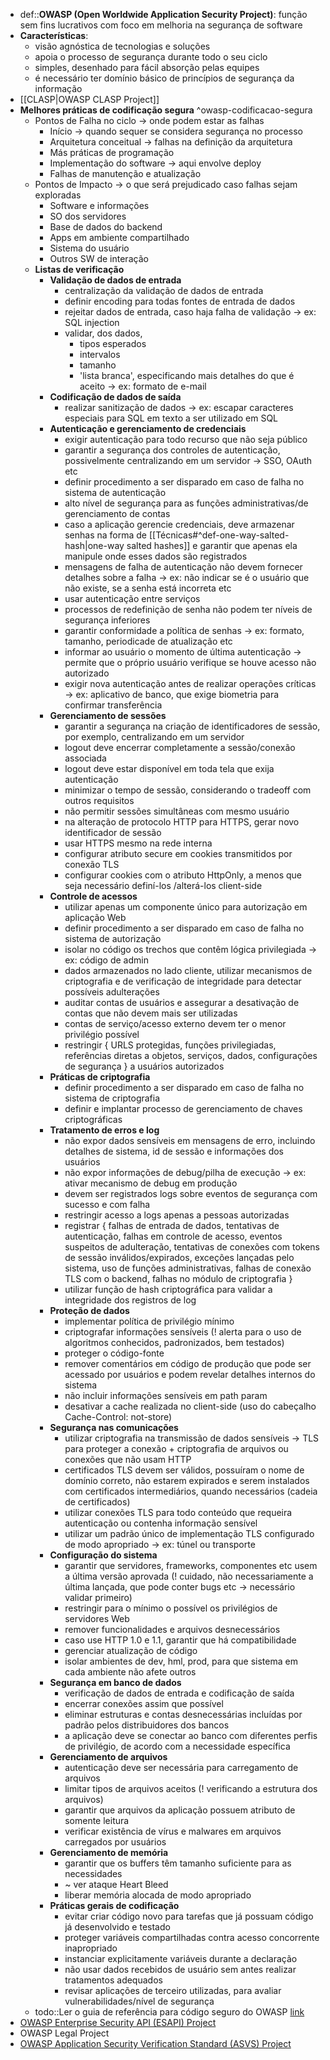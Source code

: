 * def::**OWASP (Open Worldwide Application Security Project)**: função sem fins lucrativos com foco em melhoria na segurança de software
* **Características**:
	* visão agnóstica de tecnologias e soluções
	* apoia o processo de segurança durante todo o seu ciclo
	* simples, desenhado para fácil absorção pelas equipes
	* é necessário ter domínio básico de princípios de segurança da informação
* [[CLASP|OWASP CLASP Project]]
* **Melhores práticas de codificação segura** ^owasp-codificacao-segura
	* Pontos de Falha no ciclo -> onde podem estar as falhas
		* Início -> quando sequer se considera segurança no processo
		* Arquitetura conceitual -> falhas na definição da arquitetura
		* Más práticas de programação
		* Implementação do software -> aqui envolve deploy
		* Falhas de manutenção e atualização
	* Pontos de Impacto -> o que será prejudicado caso falhas sejam exploradas
		* Software e informações
		* SO dos servidores
		* Base de dados do backend
		* Apps em ambiente compartilhado
		* Sistema do usuário
		* Outros SW de interação
	* **Listas de verificação**
		* **Validação de dados de entrada**
			* centralização da validação de dados de entrada
			* definir encoding para todas fontes de entrada de dados
			* rejeitar dados de entrada, caso haja falha de validação -> ex: SQL injection
			* validar, dos dados, 
				* tipos esperados
				* intervalos
				* tamanho
				* 'lista branca', especificando mais detalhes do que é aceito -> ex: formato de e-mail
		* **Codificação de dados de saída**
			* realizar sanitização de dados -> ex: escapar caracteres especiais para SQL em texto a ser utilizado em SQL
		* **Autenticação e gerenciamento de credenciais**
			* exigir autenticação para todo recurso que não seja público
			* garantir a segurança dos controles de autenticação, possivelmente centralizando em um servidor -> SSO, OAuth etc
			* definir procedimento a ser disparado em caso de falha no sistema de autenticação
			* alto nível de segurança para as funções administrativas/de gerenciamento de contas
			* caso a aplicação gerencie credenciais, deve armazenar senhas na forma de [[Técnicas#^def-one-way-salted-hash|one-way salted hashes]] e garantir que apenas ela manipule onde esses dados são registrados
			* mensagens de falha de autenticação não devem fornecer detalhes sobre a falha -> ex: não indicar se é o usuário que não existe, se a senha está incorreta etc
			* usar autenticação entre serviços
			* processos de redefinição de senha não podem ter níveis de segurança inferiores
			* garantir conformidade a política de senhas -> ex: formato, tamanho, periodicade de atualização etc
			* informar ao usuário o momento de última autenticação -> permite que o próprio usuário verifique se houve acesso não autorizado
			* exigir nova autenticação antes de realizar operações críticas -> ex: aplicativo de banco, que exige biometria para confirmar transferência
		* **Gerenciamento de sessões**
			* garantir a segurança na criação de identificadores de sessão, por exemplo, centralizando em um servidor
			* logout deve encerrar completamente a sessão/conexão associada
			* logout deve estar disponível em toda tela que exija autenticação
			* minimizar o tempo de sessão, considerando o tradeoff com outros requisitos
			* não permitir sessões simultâneas com mesmo usuário
			* na alteração de protocolo HTTP para HTTPS, gerar novo identificador de sessão
			* usar HTTPS mesmo na rede interna
			* configurar atributo secure em cookies transmitidos por conexão TLS
			* configurar cookies com o atributo HttpOnly, a menos que seja necessário definí-los /alterá-los client-side
		* **Controle de acessos**
			* utilizar apenas um componente único para autorização em aplicação Web
			* definir procedimento a ser disparado em caso de falha no sistema de autorização
			* isolar no código os trechos que contêm lógica privilegiada -> ex: código de admin
			* dados armazenados no lado cliente, utilizar mecanismos de criptografia e de verificação de integridade para detectar possíveis adulterações
			* auditar contas de usuários e assegurar a desativação de contas que não devem mais ser utilizadas
			* contas de serviço/acesso externo devem ter o menor privilégio possível
			* restringir { URLS protegidas, funções privilegiadas, referências diretas a objetos, serviços, dados, configurações de segurança } a usuários autorizados
		* **Práticas de criptografia**
			* definir procedimento a ser disparado em caso de falha no sistema de criptografia
			* definir e implantar processo de gerenciamento de chaves criptográficas
		* **Tratamento de erros e log**
			* não expor dados sensíveis em mensagens de erro, incluindo detalhes de sistema, id de sessão e informações dos usuários
			* não expor informações de debug/pilha de execução -> ex: ativar mecanismo de debug em produção
			* devem ser registrados logs sobre eventos de segurança com sucesso e com falha
			* restringir acesso a logs apenas a pessoas autorizadas
			* registrar { falhas de entrada de dados, tentativas de autenticação, falhas em controle de acesso, eventos suspeitos de adulteração, tentativas de conexões com tokens de sessão inválidos/expirados, exceções lançadas pelo sistema, uso de funções administrativas, falhas de conexão TLS com o backend, falhas no módulo de criptografia }
			* utilizar função de hash criptográfica para validar a integridade dos registros de log
		* **Proteção de dados**
			* implementar política de privilégio mínimo
			* criptografar informações sensíveis (! alerta para o uso de algoritmos conhecidos, padronizados, bem testados)
			* proteger o código-fonte
			* remover comentários em código de produção que pode ser acessado por usuários e podem revelar detalhes internos do sistema
			* não incluir informações sensíveis em path param
			* desativar a cache realizada no client-side (uso do cabeçalho Cache-Control: not-store)
		* **Segurança nas comunicações**
			* utilizar criptografia na transmissão de dados sensíveis -> TLS para proteger a conexão + criptografia de arquivos ou conexões que não usam HTTP
			* certificados TLS devem ser válidos, possuíram o nome de domínio correto, não estarem expirados e serem instalados com certificados intermediários, quando necessários (cadeia de certificados)
			* utilizar conexões TLS para todo conteúdo que requeira autenticação ou contenha informação sensível
			* utilizar um padrão único de implementação TLS configurado de modo apropriado -> ex: túnel ou transporte
		* **Configuração do sistema**
			* garantir que servidores, frameworks, componentes etc usem a última versão aprovada (! cuidado, não necessariamente a última lançada, que pode conter bugs etc -> necessário validar primeiro)
			* restringir para o mínimo o possível os privilégios de servidores Web
			* remover funcionalidades e arquivos desnecessários
			* caso use HTTP 1.0 e 1.1, garantir que há compatibilidade
			* gerenciar atualização de código
			* isolar ambientes de dev, hml, prod, para que sistema em cada ambiente não afete outros
		* **Segurança em banco de dados**
			* verificação de dados de entrada e codificação de saída
			* encerrar conexões assim que possível
			* eliminar estruturas e contas desnecessárias incluídas por padrão pelos distribuidores dos bancos
			* a aplicação deve se conectar ao banco com diferentes perfis de privilégio, de acordo com a necessidade específica
		* **Gerenciamento de arquivos**
			* autenticação deve ser necessária para carregamento de arquivos
			* limitar tipos de arquivos aceitos (! verificando a estrutura dos arquivos)
			* garantir que arquivos da aplicação possuem atributo de somente leitura
			* verificar existência de vírus e malwares em arquivos carregados por usuários 
		* **Gerenciamento de memória**
			* garantir que os buffers têm tamanho suficiente para as necessidades
			* ~ ver ataque Heart Bleed
			* liberar memória alocada de modo apropriado
		* **Práticas gerais de codificação**
			* evitar criar código novo para tarefas que já possuam código já desenvolvido e testado
			* proteger variáveis compartilhadas contra acesso concorrente inapropriado
			* instanciar explicitamente variáveis durante a declaração
			* não usar dados recebidos de usuário sem antes realizar tratamentos adequados
			* revisar aplicações de terceiro utilizadas, para avaliar vulnerabilidades/nível de segurança
	* todo::Ler o guia de referência para código seguro do OWASP [link](https://owasp.org/www-project-secure-coding-practices-quick-reference-guide/)
* [OWASP Enterprise Security API (ESAPI) Project](https://owasp.org/www-project-enterprise-security-api/)
* OWASP Legal Project
* [OWASP Application Security Verification Standard (ASVS) Project](https://owasp.org/www-project-application-security-verification-standard/)